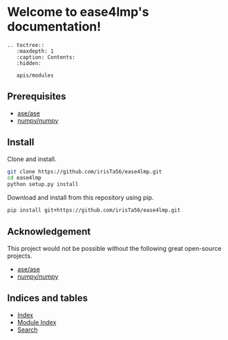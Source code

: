 <!--
   ease4lmp documentation master file, created by
   sphinx-quickstart on Tue Feb 12 09:26:07 2019.
   You can adapt this file completely to your liking, but it should at least
   contain the root `toctree` directive.
-->

# Welcome to ease4lmp's documentation!

```eval_rst
.. toctree::
   :maxdepth: 1
   :caption: Contents:
   :hidden:

   apis/modules
```

## Prerequisites

* [ase/ase](https://gitlab.com/ase/ase)
* [numpy/numpy](https://github.com/numpy/numpy)

## Install

Clone and install.

```bash
git clone https://github.com/irisTa56/ease4lmp.git
cd ease4lmp
python setup.py install
```

Download and install from this repository using pip.

```bash
pip install git+https://github.com/irisTa56/ease4lmp.git
```

## Acknowledgement

This project would not be possible without the following great open-source projects.

* [ase/ase](https://gitlab.com/ase/ase)
* [numpy/numpy](https://github.com/numpy/numpy)

## Indices and tables

* [Index](genindex)
* [Module Index](modindex)
* [Search](search)
